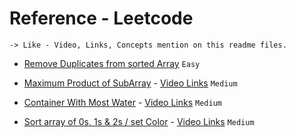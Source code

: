 # Reference - Leetcode
```
-> Like - Video, Links, Concepts mention on this readme files.
```
- [Remove Duplicates from sorted Array](https://leetcode.com/problems/remove-duplicates-from-sorted-array/submissions/1504830227/) `Easy`

- [Maximum Product of SubArray](https://github.com/Jaykant-yadav/Data-Structure-Algorithm/blob/main/Leetcode/maxProductSubArray.java) - [Video Links](https://www.youtube.com/watch?v=hnswaLJvr6g) `Medium`

- [Container With Most Water](https://leetcode.com/problems/container-with-most-water/description/) - [Video Links](https://www.youtube.com/watch?v=EbkMABpP52U&list=PLfqMhTWNBTe137I_EPQd34TsgV6IO55pt&index=15) `Medium`


- [Sort array of 0s, 1s & 2s / set Color](https://leetcode.com/problems/sort-colors/description/) - [Video Links](https://www.youtube.com/watch?v=J48aGjfjYTI&list=PLfqMhTWNBTe137I_EPQd34TsgV6IO55pt&index=25) `Medium`